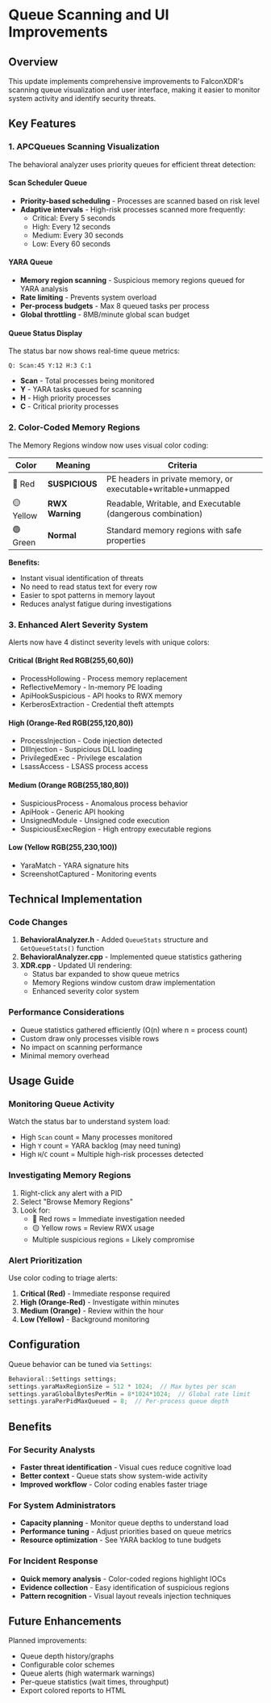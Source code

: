 # Queue Scanning and UI Improvements

## Overview
This update implements comprehensive improvements to FalconXDR's scanning queue visualization and user interface, making it easier to monitor system activity and identify security threats.

## Key Features

### 1. APCQueues Scanning Visualization

The behavioral analyzer uses priority queues for efficient threat detection:

#### Scan Scheduler Queue
- **Priority-based scheduling** - Processes are scanned based on risk level
- **Adaptive intervals** - High-risk processes scanned more frequently:
  - Critical: Every 5 seconds
  - High: Every 12 seconds
  - Medium: Every 30 seconds
  - Low: Every 60 seconds

#### YARA Queue
- **Memory region scanning** - Suspicious memory regions queued for YARA analysis
- **Rate limiting** - Prevents system overload
- **Per-process budgets** - Max 8 queued tasks per process
- **Global throttling** - 8MB/minute global scan budget

#### Queue Status Display
The status bar now shows real-time queue metrics:
```
Q: Scan:45 Y:12 H:3 C:1
```
- **Scan** - Total processes being monitored
- **Y** - YARA tasks queued for scanning
- **H** - High priority processes
- **C** - Critical priority processes

### 2. Color-Coded Memory Regions

The Memory Regions window now uses visual color coding:

| Color | Meaning | Criteria |
|-------|---------|----------|
| 🔴 Red | **SUSPICIOUS** | PE headers in private memory, or executable+writable+unmapped |
| 🟡 Yellow | **RWX Warning** | Readable, Writable, and Executable (dangerous combination) |
| 🟢 Green | **Normal** | Standard memory regions with safe properties |

**Benefits:**
- Instant visual identification of threats
- No need to read status text for every row
- Easier to spot patterns in memory layout
- Reduces analyst fatigue during investigations

### 3. Enhanced Alert Severity System

Alerts now have 4 distinct severity levels with unique colors:

#### Critical (Bright Red RGB(255,60,60))
- ProcessHollowing - Process memory replacement
- ReflectiveMemory - In-memory PE loading
- ApiHookSuspicious - API hooks to RWX memory
- KerberosExtraction - Credential theft attempts

#### High (Orange-Red RGB(255,120,80))
- ProcessInjection - Code injection detected
- DllInjection - Suspicious DLL loading
- PrivilegedExec - Privilege escalation
- LsassAccess - LSASS process access

#### Medium (Orange RGB(255,180,80))
- SuspiciousProcess - Anomalous process behavior
- ApiHook - Generic API hooking
- UnsignedModule - Unsigned code execution
- SuspiciousExecRegion - High entropy executable regions

#### Low (Yellow RGB(255,230,100))
- YaraMatch - YARA signature hits
- ScreenshotCaptured - Monitoring events

## Technical Implementation

### Code Changes

1. **BehavioralAnalyzer.h** - Added `QueueStats` structure and `GetQueueStats()` function
2. **BehavioralAnalyzer.cpp** - Implemented queue statistics gathering
3. **XDR.cpp** - Updated UI rendering:
   - Status bar expanded to show queue metrics
   - Memory Regions window custom draw implementation
   - Enhanced severity color system

### Performance Considerations

- Queue statistics gathered efficiently (O(n) where n = process count)
- Custom draw only processes visible rows
- No impact on scanning performance
- Minimal memory overhead

## Usage Guide

### Monitoring Queue Activity

Watch the status bar to understand system load:
- High `Scan` count = Many processes monitored
- High `Y` count = YARA backlog (may need tuning)
- High `H`/`C` count = Multiple high-risk processes detected

### Investigating Memory Regions

1. Right-click any alert with a PID
2. Select "Browse Memory Regions"
3. Look for:
   - 🔴 Red rows = Immediate investigation needed
   - 🟡 Yellow rows = Review RWX usage
   - Multiple suspicious regions = Likely compromise

### Alert Prioritization

Use color coding to triage alerts:
1. **Critical (Red)** - Immediate response required
2. **High (Orange-Red)** - Investigate within minutes
3. **Medium (Orange)** - Review within the hour
4. **Low (Yellow)** - Background monitoring

## Configuration

Queue behavior can be tuned via `Settings`:

```cpp
Behavioral::Settings settings;
settings.yaraMaxRegionSize = 512 * 1024;  // Max bytes per scan
settings.yaraGlobalBytesPerMin = 8*1024*1024;  // Global rate limit
settings.yaraPerPidMaxQueued = 8;  // Per-process queue depth
```

## Benefits

### For Security Analysts
- **Faster threat identification** - Visual cues reduce cognitive load
- **Better context** - Queue stats show system-wide activity
- **Improved workflow** - Color coding enables faster triage

### For System Administrators
- **Capacity planning** - Monitor queue depths to understand load
- **Performance tuning** - Adjust priorities based on queue metrics
- **Resource optimization** - See YARA backlog to tune budgets

### For Incident Response
- **Quick memory analysis** - Color-coded regions highlight IOCs
- **Evidence collection** - Easy identification of suspicious regions
- **Pattern recognition** - Visual layout reveals injection techniques

## Future Enhancements

Planned improvements:
- Queue depth history/graphs
- Configurable color schemes
- Queue alerts (high watermark warnings)
- Per-queue statistics (wait times, throughput)
- Export colored reports to HTML
